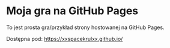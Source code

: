 # Moja gra na GitHub Pages

To jest prosta gra/przykład strony hostowanej na GitHub Pages.

Dostępna pod: https://xxspacekrulxx.github.io/
